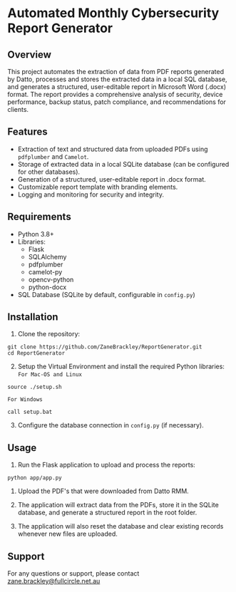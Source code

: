 # Automated Monthly Cybersecurity Report Generator

## Overview
This project automates the extraction of data from PDF reports generated by Datto, processes and stores the extracted data in a local SQL database, and generates a structured, user-editable report in Microsoft Word (.docx) format. The report provides a comprehensive analysis of security, device performance, backup status, patch compliance, and recommendations for clients.

## Features
- Extraction of text and structured data from uploaded PDFs using `pdfplumber` and `Camelot`.
- Storage of extracted data in a local SQLite database (can be configured for other databases).
- Generation of a structured, user-editable report in .docx format.
- Customizable report template with branding elements.
- Logging and monitoring for security and integrity.

## Requirements
- Python 3.8+
- Libraries:
  - Flask
  - SQLAlchemy
  - pdfplumber
  - camelot-py
  - opencv-python
  - python-docx
- SQL Database (SQLite by default, configurable in `config.py`)

## Installation
1. Clone the repository:
```
git clone https://github.com/ZaneBrackley/ReportGenerator.git
cd ReportGenerator
```

2. Setup the Virtual Environment and install the required Python libraries:
`For Mac-OS and Linux`
```
source ./setup.sh
```
`For Windows`
```
call setup.bat
```
3. Configure the database connection in `config.py` (if necessary).

## Usage
1. Run the Flask application to upload and process the reports:
```
python app/app.py
```
1. Upload the PDF's that were downloaded from Datto RMM.
  
2. The application will extract data from the PDFs, store it in the SQLite database, and generate a structured report in the root folder.

3. The application will also reset the database and clear existing records whenever new files are uploaded.

## Support
For any questions or support, please contact zane.brackley@fullcircle.net.au

